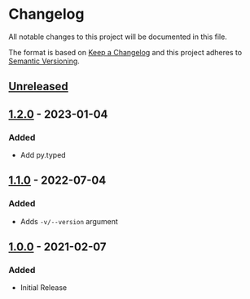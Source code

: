 Changelog
=========
All notable changes to this project will be documented in this file.

The format is based on [Keep a Changelog](http://keepachangelog.com/en/1.0.0/)
and this project adheres to [Semantic Versioning](http://semver.org/spec/v2.0.0.html).

[Unreleased](https://github.com/jshwi/borgini/compare/v1.2.0...HEAD)
------------------------------------------------------------------------

[1.2.0](https://github.com/jshwi/borgini/releases/tag/v1.2.0) - 2023-01-04
------------------------------------------------------------------------
### Added
- Add py.typed

[1.1.0](https://github.com/jshwi/borgini/releases/tag/v1.1.0) - 2022-07-04
------------------------------------------------------------------------
### Added
- Adds `-v/--version` argument

[1.0.0](https://github.com/jshwi/borgini/releases/tag/v1.0.0) - 2021-02-07
------------------------------------------------------------------------
### Added
- Initial Release
